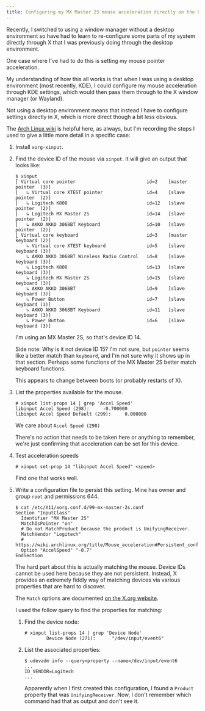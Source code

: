 ```yaml
---
title: Configuring my MX Master 2S mouse acceleration directly on the X window manager
---
```


Recently, I switched to using a window manager without a desktop environment so have had to learn to re-configure some parts of my system directly through X that I was previously doing through the desktop environment.

One case where I've had to do this is setting my mouse pointer acceleration.

<!--more-->

My understanding of how this all works is that when I was using a desktop environment (most recently, KDE), I could configure my mouse acceleration through KDE settings, which would then pass them through to the X window manager (or Wayland).

Not using a desktop environment means that instead I have to configure settings directly in X, which is more direct though a bit less obvious.

The [Arch Linux wiki][Mouse acceleration] is helpful here, as always, but I'm recording the steps I used to give a little more detail in a specific case:

1. Install `xorg-xinput`.
1. Find the device ID of the mouse via `xinput`. It will give an output that looks like:

    ```console
    $ xinput
    ⎡ Virtual core pointer                          id=2    [master pointer  (3)]
    ⎜   ↳ Virtual core XTEST pointer                id=4    [slave  pointer  (2)]
    ⎜   ↳ Logitech K800                             id=12   [slave  pointer  (2)]
    ⎜   ↳ Logitech MX Master 2S                     id=14   [slave  pointer  (2)]
    ⎜   ↳ AKKO AKKO 3068BT Keyboard                 id=10   [slave  pointer  (2)]
    ⎣ Virtual core keyboard                         id=3    [master keyboard (2)]
        ↳ Virtual core XTEST keyboard               id=5    [slave  keyboard (3)]
        ↳ AKKO AKKO 3068BT Wireless Radio Control   id=8    [slave  keyboard (3)]
        ↳ Logitech K800                             id=13   [slave  keyboard (3)]
        ↳ Logitech MX Master 2S                     id=15   [slave keyboard (3)]
        ↳ AKKO AKKO 3068BT                          id=9    [slave keyboard (3)]
        ↳ Power Button                              id=7    [slave  keyboard (3)]
        ↳ AKKO AKKO 3068BT Keyboard                 id=11   [slave  keyboard (3)]
        ↳ Power Button                              id=6    [slave  keyboard (3)]
    ```

    I'm using an MX Master 2S, so that's device ID 14.

    Side note: Why is it not device ID 15? I'm not sure, but `pointer` seems like a better match than `keyboard`, and I'm not sure why it shows up in that section. Perhaps some functions of the MX Master 2S better match keyboard functions.

    This appears to change between boots (or probably restarts of X).

1. List the properties available for the mouse.

    ```console
    # xinput list-props 14 | grep 'Accel Speed'
    libinput Accel Speed (298):     -0.700000
    libinput Accel Speed Default (299):     0.000000
    ```

    We care about `Accel Speed (298)`

    There's no action that needs to be taken here or anything to remember, we're just confirming that acceleration can be set for this device.

1. Test acceleration speeds

    ```console
    # xinput set-prop 14 "libinput Accel Speed" <speed>
    ```

    Find one that works well.

1. Write a configuration file to persist this setting. Mine has owner and group `root` and permissions 644.

    ```console
    $ cat /etc/X11/xorg.conf.d/99-mx-master-2s.conf
    Section "InputClass"
      Identifier "MX Master 2S"
      MatchIsPointer "on"
      # Do not MatchProduct because the product is UnifyingReceiver.
      MatchVendor "Logitech"
      # https://wiki.archlinux.org/title/Mouse_acceleration#Persistent_configuration
      Option "AccelSpeed" "-0.7"
    EndSection
    ```

    The hard part about this is actually matching the mouse. Device IDs cannot be used here because they are not persistent. Instead, X provides an extremely fiddly way of matching devices via various properties that are hard to discover.

    The `Match` options are documented [on the X.org website][Inputclass section].

    I used the follow query to find the properties for matching:

    1. Find the device node:

        ```console
        # xinput list-props 14 | grep 'Device Node'
                Device Node (271):      "/dev/input/event6"
        ```

    1. List the associated properties:

        ```console
        $ udevadm info --query=property --name=/dev/input/event6
        ...
        ID_VENDOR=Logitech
        ...
        ```

        Apparently when I first created this configuration, I found a `Product` property that was `UnifyingReceiver`. Now, I don't remember which command had that as output and don't see it.

[Mouse acceleration]: https://wiki.archlinux.org/title/Mouse_acceleration
[Inputclass section]: https://www.x.org/archive/X11R7.6/doc/man/man5/xorg.conf.5.xhtml#heading9
